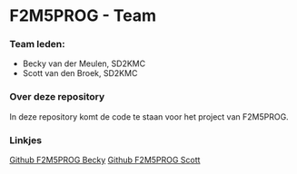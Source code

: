 # F2M5PROG - Team

### Team leden:
- Becky van der Meulen, SD2KMC
- Scott van den Broek, SD2KMC


### Over deze repository
In deze repository komt de code te staan voor het project van F2M5PROG.

### Linkjes
[Github F2M5PROG Becky](https???)
[Github F2M5PROG Scott](https://github.com/ScottZ2004/f2m5-social-responsibility)
